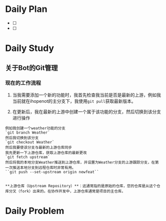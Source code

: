 # Daily Plan
- [ ] 
- [ ] 
# Daily Study
## 关于Bot的Git管理
### 现在的工作流程

1. 当我需要添加一个新的功能时，我首先检查我当前是否是最新的上游，例如我当前就在ihopenot的主分支下，我使用`git pull`获取最新版本。

2. 在更新后，我在最新的上游中创建一个属于该功能的分支，然后切换到该分支进行操作
```ad-info
例如我创建一个weather功能的分支
`git branch Weather`
然后我切换到该分支
`git checkout Weather`
然后我要使该分支与最新的上游仓库同步
我先更新一下上游仓库，获取上游仓库的最新更改
`git fetch upstream`
然后将我的本地分支Weather推送到上游仓库，并设置为Weather分支的上游跟踪分支，在第一次推送本地分支到远程仓库时非常有用。
``git push --set-upstream origin newfeat``


```
```ad-tip
**上游仓库（Upstream Repository）**：这通常指的是原始的仓库，您的仓库是从这个仓库分叉（fork）出来的。在协作开发中，上游仓库通常是项目的主仓库。

```




# Daily Problem